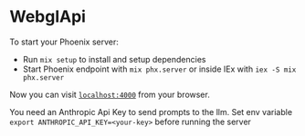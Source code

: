 # WebglApi

To start your Phoenix server:

  * Run `mix setup` to install and setup dependencies
  * Start Phoenix endpoint with `mix phx.server` or inside IEx with `iex -S mix phx.server`

Now you can visit [`localhost:4000`](http://localhost:4000) from your browser.


You need an Anthropic Api Key to send prompts to the llm. Set env variable `export ANTHROPIC_API_KEY=<your-key>` before running the server 

